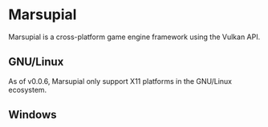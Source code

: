 # Marsupial
Marsupial is a cross-platform game engine framework using the Vulkan API.

## GNU/Linux
As of v0.0.6, Marsupial only support X11 platforms in the GNU/Linux ecosystem.

## Windows
